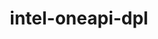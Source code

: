---
title: "intel-oneapi-dpl"
layout: cache
categories: [package, develop]
meta: {"compilers": ["none"], "num_specs": 2, "num_specs_by_stack": {"e4s-oneapi": 2, "root": 2}, "oss": ["ubuntu22.04"], "platforms": ["linux"], "stacks": ["e4s-oneapi", "root"], "targets": ["x86_64_v3"], "versions": ["2022.8.0"]}
spec_details: [{"compiler": "none", "hash": "sbv4ciclwinuwk4cdziuk6qxdql3sjfv", "os": "ubuntu22.04", "platform": "linux", "size": "-", "stacks": ["e4s-oneapi", "root"], "target": "x86_64_v3", "variants": ["build_system=generic", "+envmods"], "versions": ["2022.8.0"]}, {"compiler": "none", "hash": "zgtif5lgcpcicck3hiioekrfiwdcn5fk", "os": "ubuntu22.04", "platform": "linux", "size": "-", "stacks": ["e4s-oneapi", "root"], "target": "x86_64_v3", "variants": ["build_system=generic", "+envmods"], "versions": ["2022.8.0"]}]
---